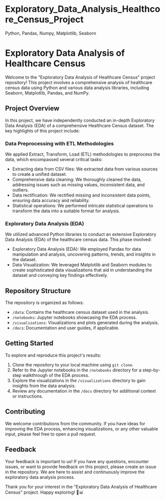 # Exploratory_Data_Analysis_Healthcore_Census_Project
Python, Pandas, Numpy, Matplotlib, Seaborn
# Exploratory Data Analysis of Healthcare Census

Welcome to the "Exploratory Data Analysis of Healthcare Census" project repository! This project involves a comprehensive analysis of healthcare census data using Python and various data analysis libraries, including Seaborn, Matplotlib, Pandas, and NumPy.

## Project Overview

In this project, we have independently conducted an in-depth Exploratory Data Analysis (EDA) of a comprehensive Healthcare Census dataset. The key highlights of this project include:

### Data Preprocessing with ETL Methodologies

We applied Extract, Transform, Load (ETL) methodologies to preprocess the data, which encompassed several critical tasks:

- Extracting data from CSV files: We extracted data from various sources to create a unified dataset.
- Comprehensive data cleaning: We thoroughly cleaned the data, addressing issues such as missing values, inconsistent data, and outliers.
- Data rectification: We rectified missing and inconsistent data points, ensuring data accuracy and reliability.
- Statistical operations: We performed intricate statistical operations to transform the data into a suitable format for analysis.

### Exploratory Data Analysis (EDA)

We utilized advanced Python libraries to conduct an extensive Exploratory Data Analysis (EDA) of the healthcare census data. This phase involved:

- Exploratory Data Analysis (EDA): We employed Pandas for data manipulation and analysis, uncovering patterns, trends, and insights in the dataset.
- Data Visualization: We leveraged Matplotlib and Seaborn modules to create sophisticated data visualizations that aid in understanding the dataset and conveying key findings effectively.

## Repository Structure

The repository is organized as follows:

- `/data`: Contains the healthcare census dataset used in the analysis.
- `/notebooks`: Jupyter notebooks showcasing the EDA process.
- `/visualizations`: Visualizations and plots generated during the analysis.
- `/docs`: Documentation and user guides, if applicable.

## Getting Started

To explore and reproduce this project's results:

1. Clone the repository to your local machine using `git clone`.
2. Refer to the Jupyter notebooks in the `/notebooks` directory for a step-by-step walkthrough of the EDA process.
3. Explore the visualizations in the `/visualizations` directory to gain insights from the data analysis.
4. Review any documentation in the `/docs` directory for additional context or instructions.

## Contributing

We welcome contributions from the community. If you have ideas for improving the EDA process, enhancing visualizations, or any other valuable input, please feel free to open a pull request.

## Feedback

Your feedback is important to us! If you have any questions, encounter issues, or want to provide feedback on this project, please create an issue in the repository. We are here to assist and continuously improve the exploratory data analysis process.

Thank you for your interest in the "Exploratory Data Analysis of Healthcare Census" project. Happy exploring! 🏥📊
